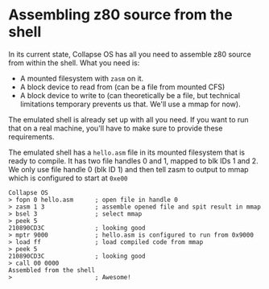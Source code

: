 # Assembling z80 source from the shell

In its current state, Collapse OS has all you need to assemble z80 source
from within the shell. What you need is:

* A mounted filesystem with `zasm` on it.
* A block device to read from (can be a file from mounted CFS)
* A block device to write to (can theoretically be a file, but technical
  limitations temporary prevents us that. We'll use a mmap for now).

The emulated shell is already set up with all you need. If you want to run that
on a real machine, you'll have to make sure to provide these requirements.

The emulated shell has a `hello.asm` file in its mounted filesystem that is
ready to compile. It has two file handles 0 and 1, mapped to blk IDs 1 and 2.
We only use file handle 0 (blk ID 1) and then tell zasm to output to mmap which
is configured to start at `0xe00`

    Collapse OS
    > fopn 0 hello.asm      ; open file in handle 0
    > zasm 1 3              ; assemble opened file and spit result in mmap
    > bsel 3                ; select mmap
    > peek 5
    210890CD3C              ; looking good
    > mptr 9000             ; hello.asm is configured to run from 0x9000
    > load ff               ; load compiled code from mmap
    > peek 5
    210890CD3C              ; looking good
    > call 00 0000
    Assembled from the shell
    >                       ; Awesome!
